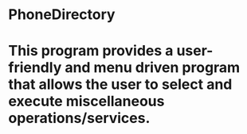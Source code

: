 # PhoneDirectory
# This program provides a user-friendly and menu driven program that allows the user to select and execute miscellaneous operations/services. 

